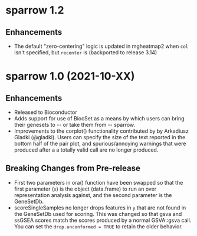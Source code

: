 # sparrow 1.2

## Enhancements

* The default "zero-centering" logic is updated in mgheatmap2 when `col` isn't
  specified, but `recenter` is (backported to release 3.14)

# sparrow 1.0 (2021-10-XX)

## Enhancements

* Released to Bioconductor
* Adds support for use of BiocSet as a means by which users can bring their
  genesets to -- or take them from -- sparrow.
* Improvements to the corplot() functionality contributed by by Arkadiusz Gladki
  (@gladki). Users can specify the size of the text reported in the bottom half
  of the pair plot, and spurious/annoying warnings that were produced after a
  a totally valid call are no longer produced.

## Breaking Changes from Pre-release

* First two parameters in ora() function have been swapped so that the
  first parameter (`x`) is the object (data.frame) to run an over
  representation analysis against, and the second parameter is the GeneSetDb.
* scoreSingleSamples no longer drops features in `y` that are not found
  in the GeneSetDb used for scoring. This was changed so that gsva and ssGSEA
  scores match the scores produced by a normal GSVA::gsva call. You can set
  the `drop.unconformed = TRUE` to retain the older behavior.
